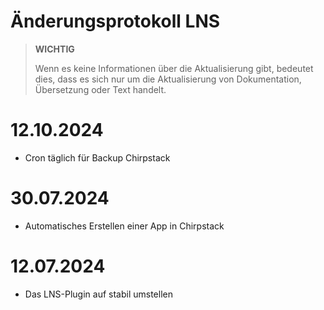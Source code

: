 # Änderungsprotokoll LNS

>**WICHTIG**
>
>Wenn es keine Informationen über die Aktualisierung gibt, bedeutet dies, dass es sich nur um die Aktualisierung von Dokumentation, Übersetzung oder Text handelt.

# 12.10.2024

- Cron täglich für Backup Chirpstack

# 30.07.2024

- Automatisches Erstellen einer App in Chirpstack

# 12.07.2024

- Das LNS-Plugin auf stabil umstellen